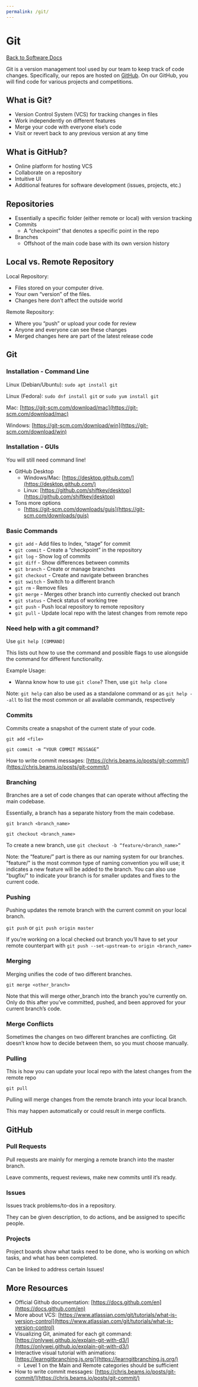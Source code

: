 ```yaml
---
permalink: /git/
---
```


# Git

[Back to Software Docs](/docs/)

Git is a version management tool used by our team to keep track of code changes. Specifically, our repos are hosted on [GitHub](https://github.com/MissouriMRR). On our GitHub, you will find code for various projects and competitions.

## What is Git?
- Version Control System (VCS) for tracking changes in files
- Work independently on different features
- Merge your code with everyone else’s code
- Visit or revert back to any previous version at any time

## What is GitHub?
- Online platform for hosting VCS
- Collaborate on a repository
- Intuitive UI
- Additional features for software development (issues, projects, etc.)

## Repositories
- Essentially a specific folder (either remote or local) with version tracking
- Commits
    - A “checkpoint” that denotes a specific point in the repo
- Branches
    - Offshoot of the main code base with its own version history

## Local vs. Remote Repository
Local Repository:
- Files stored on your computer drive.
- Your own “version” of the files.
- Changes here don’t affect the outside world

Remote Repository:
- Where you “push” or upload your code for review
- Anyone and everyone can see these changes
- Merged changes here are part of the latest release code

## Git

### Installation - Command Line

Linux (Debian/Ubuntu): `sudo apt install git`

Linux (Fedora): `sudo dnf install git` or `sudo yum install git`

Mac: [https://git-scm.com/download/mac](https://git-scm.com/download/mac)

Windows: [https://git-scm.com/download/win](https://git-scm.com/download/win)

### Installation - GUIs

You will still need command line!

- GitHub Desktop
    - Windows/Mac: [https://desktop.github.com/](https://desktop.github.com/)
    - Linux: [https://github.com/shiftkey/desktop](https://github.com/shiftkey/desktop)
- Tons more options
    - [https://git-scm.com/downloads/guis](https://git-scm.com/downloads/guis)

### Basic Commands

- `git add` - Add files to Index, “stage” for commit
- `git commit` - Create a “checkpoint” in the repository
- `git log` - Show log of commits
- `git diff` - Show differences between commits
- `git branch` - Create or manage branches
- `git checkout` - Create and navigate between branches
- `git switch` - Switch to a different branch
- `git rm` - Remove files
- `git merge` - Merges other branch into currently checked out branch
- `git status` - Check status of working tree
- `git push` - Push local repository to remote repository
- `git pull` - Update local repo with the latest changes from remote repo

### Need help with a git command?

Use `git help [COMMAND]`

This lists out how to use the command and possible flags to use alongside the command for different functionality.

Example Usage:
- Wanna know how to use `git clone`? Then, use `git help clone`

Note: `git help` can also be used as a standalone command or as `git help --all` to list the most common or all available commands, respectively

### Commits

Commits create a snapshot of the current state of your code.

`git add <file>`

`git commit -m “YOUR COMMIT MESSAGE”`

How to write commit messages: [https://chris.beams.io/posts/git-commit/](https://chris.beams.io/posts/git-commit/)

### Branching

Branches are a set of code changes that can operate without affecting the main codebase.

Essentially, a branch has a separate history from the main codebase.

`git branch <branch_name>`

`git checkout <branch_name>`

To create a new branch, use `git checkout -b “feature/<branch_name>”`

Note: the “feature/” part is there as our naming system for our branches. "feature/" is the most common type of naming convention you will use; it indicates a new feature will be added to the branch. You can also use "bugfix/" to indicate your branch is for smaller updates and fixes to the current code.

### Pushing

Pushing updates the remote branch with the current commit on your local branch.

`git push` or `git push origin master`

If you’re working on a local checked out branch you’ll have to set your remote counterpart with `git push --set-upstream-to origin <branch_name>`

### Merging

Merging unifies the code of two different branches.

`git merge <other_branch>`

Note that this will merge other_branch into the branch you’re currently on.
Only do this after you’ve committed, pushed, and been approved for your current branch’s code.

### Merge Conflicts

Sometimes the changes on two different branches are conflicting. Git doesn’t know how to decide between them, so you must choose manually.

### Pulling

This is how you can update your local repo with the latest changes from the remote repo

`git pull`

Pulling will merge changes from the remote branch into your local branch.

This may happen automatically or could result in merge conflicts. 

## GitHub

### Pull Requests

Pull requests are mainly for merging a remote branch into the master branch.

Leave comments, request reviews, make new commits until it’s ready.

### Issues

Issues track problems/to-dos in a repository.

They can be given description, to do actions, and be assigned to specific people.

### Projects

Project boards show what tasks need to be done, who is working on which tasks, and what has been completed.

Can be linked to address certain Issues!


## More Resources

- Official Github documentation: [https://docs.github.com/en](https://docs.github.com/en)
- More about VCS: [https://www.atlassian.com/git/tutorials/what-is-version-control](https://www.atlassian.com/git/tutorials/what-is-version-control)
- Visualizing Git, animated for each git command: [https://onlywei.github.io/explain-git-with-d3/](https://onlywei.github.io/explain-git-with-d3/)
- Interactive visual tutorial with animations: [https://learngitbranching.js.org/](https://learngitbranching.js.org/)
    - Level 1 on the Main and Remote categories should be sufficient
- How to write commit messages: [https://chris.beams.io/posts/git-commit/](https://chris.beams.io/posts/git-commit/)
